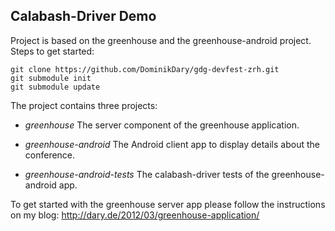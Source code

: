 ## Calabash-Driver Demo

Project is based on the greenhouse and the greenhouse-android project. Steps to get started:

    git clone https://github.com/DominikDary/gdg-devfest-zrh.git
    git submodule init
    git submodule update

The project contains three projects:

* *greenhouse* 
    The server component of the greenhouse application.

* *greenhouse-android* 
    The Android client app to display details about the conference.

* *greenhouse-android-tests*
    The calabash-driver tests of the greenhouse-android app.


To get started with the greenhouse server app please follow the instructions on my blog:
http://dary.de/2012/03/greenhouse-application/

